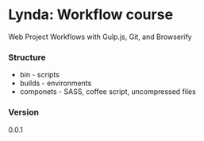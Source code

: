 # Lynda: Workflow course
Web Project Workflows with Gulp.js, Git, and Browserify

### Structure
  - bin - scripts
  - builds - environments
  - componets - SASS, coffee script, uncompressed files

### Version
0.0.1
